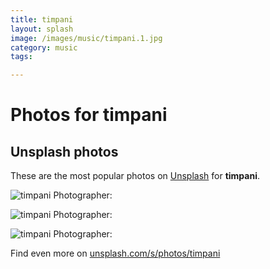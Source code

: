```yaml
---
title: timpani
layout: splash
image: /images/music/timpani.1.jpg
category: music
tags:

---
```

# Photos for timpani
 
## Unsplash photos
These are the most popular photos on [Unsplash](https://unsplash.com) for **timpani**.
 
![timpani](/images/music/timpani.1.jpg)
Photographer: 
 
![timpani](/images/music/timpani.2.jpg)
Photographer: 
 
![timpani](/images/music/timpani.3.jpg)
Photographer: 
 
Find even more on [unsplash.com/s/photos/timpani](https://unsplash.com/s/photos/timpani)
 
